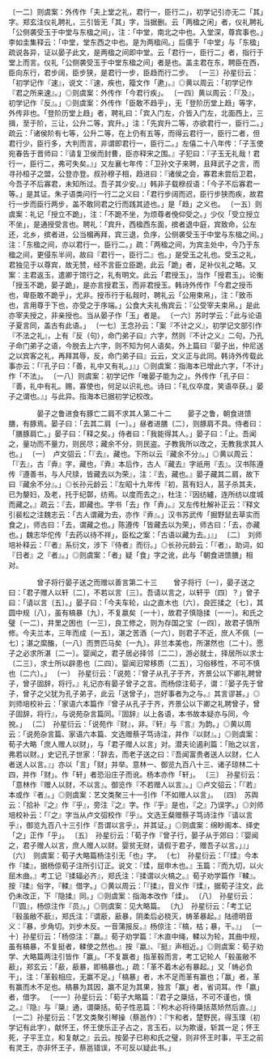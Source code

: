 <!-- { "loadSidebar": true } -->
〔一二〕则虞案：外传作「夫上堂之礼，君行一，臣行二」，初学记引亦无二「其」字。郑玄注仪礼聘礼，三引皆无「其」字，当据删。云「两楹之闲」者，仪礼聘礼「公侧袭受玉于中堂与东楹之间」，注：「中堂，南北之中也。入堂深，尊宾事也。」李如圭集释云：「中堂，堂东西之中也。是为两楹间。」后儒于「中堂」与「东楹」疏说各异，证以晏子此文，是两楹之间即中堂。云「君行一，臣行二」者，指行于堂上而言。仪礼「公侧袭受玉于中堂东楹之间」者是也。盖主君在东，聘臣在西，臣向东行，君步阔，臣步狭，是君行一步，臣趋而行二步。
〔一三〕孙星衍云：「初学记作『速』，说文：『速，疾也，籀文作「遬」。』◎黄以周云：「初学记作『君之所来速』。」◎则虞案：外传作「今君行疾」。
〔一四〕黄以周云：「『及』，初学记作『反』。」◎则虞案：外传作「臣敢不趋乎」，无「登阶历堂上趋」等字，外传非也。「登阶历堂上趋」者，聘礼曰：「宾入门左，介皆入门左，北面西上，三揖，至于阶，三让，公升二等，宾升。」注：「先宾升二等，亦欲君行一，臣行二。」疏云：「诸侯阶有七等，公升二等，在上仍有五等，而得云君行一，臣行二者，但君行少，臣行多，大判而言，非谓即君行一，臣行二。」左僖二十八年传：「子玉使宛春告于晋师曰：『请复卫侯而封曹，臣亦释宋之围。』子犯曰：『子玉无礼哉！君行一，臣行二，弗可失矣。』」又左襄七年传：「卫孙文子来聘，且拜武子之言，而寻孙桓子之盟，公登亦登。叔孙穆子相，趋进曰：『诸侯之会，寡君未尝后卫君，今吾子不后寡君，未知所过。吾子其少安。』」韩非子载穆叔语：「今子不后寡君一等。」是其证。朱子语类问行一行二之义曰：「君行步阔而迟，臣行步狭而疾，故君行一步而臣行两步，盖不敢同君之行而践其迹也。」是「趋」之义也。
〔一五〕则虞案：礼记「授立不跪」，注：「不跪不坐，为烦尊者俛仰受之。」少仪「受立授立不坐」，是通授受言也。聘礼：「宾升，西楹西东面，摈者退中庭，宾致命，公左还，北乡，摈者进，公当楣再拜，宾三退，负序，公侧袭受玉于中堂与东楹之间。」注：「东楹之间，亦以君行一，臣行二。」疏：「两楹之间，为宾主处中，今乃于东楹之间，更侵东半间，故曰『君行一，臣行二』也。」是受玉之礼也。受玉之礼，君独见于以尊宾，故无赞，经不言臣立臣跪，此云「跪」者，足补仪礼之略。又案：主君返玉，遣卿于馆行之，礼有明文。此云「君授玉」，当作「授君玉」。论衡「授玉不跪，晏子跪」，是亦言授君玉，而非君授玉。韩诗外传作「今君之授币也，卑臣敢不跪乎」，尤非。授币行于私觌时，聘礼云「公用束帛」，注：「致币也，言用尊于下也，亦受之于序端。」公食大夫礼侑宾云：『公受宰夫束帛。」是此亦宰夫授之，非亲授也。当从晏子作「玉」者是。
〔一六〕苏时学云：「此与论语子夏言同，盖古有此语。」
〔一七〕王念孙云：「案『不计之义』，初学记文部引作『不法之礼』，上有『反（句），命门弟子曰』六字，然则『不计之义』二句，乃孔子命门弟子之语，今脱去上六字，则不知为何人语矣。外上篇曰『晏子出，仲尼送之以宾客之礼，再拜其辱，反，命门弟子曰』云云，文义正与此同。韩诗外传载此事亦云：「『孔子曰：「善，礼中又有礼。」』」◎则虞案：指海本已增此六字，「不计」作「不法」。
〔一八〕则虞案：初学记作「唯晏子能为之」。外传作「孔子曰：『善，礼中有礼。赐，寡使也，何足以识礼也。诗曰：「礼仪卒度，笑语卒获。」晏子之谓也。』」与此异。指海本已据初学记校改。



　　　　晏子之鲁进食有豚亡二肩不求其人第二十二
　　晏子之鲁，朝食进馈膳，有豚焉。晏子曰：「去其二肩〔一〕。」昼者进膳〔二〕，则豚肩不具。侍者曰：「膳豚肩亡。」晏子曰：「释之矣。」侍者曰：「我能得其人。」晏子曰：「止。吾闻之，量功而不量力，则民尽；藏余不分，则民盗。子教我所以改之，无教我求其人也。」
〔一〕　卢文弨云：「『去』，藏也。下所以云『藏余不分』。」◎黄以周云：「『去』，古『弆』字，藏也，『弆』本后作，古人『藏去』字祇用『去』。汉书陈遵传『遵善书，与人尺牍，皆藏去以为荣』，注：『去，藏也。』晏子藏其二肩，故下曰『藏余不分』。」◎长孙元龄云：『左昭十九年传『初，莒有妇人，莒子杀其夫，已为嫠妇，及老，托于纪鄣，纺焉。以度而去之』，杜注：『因纺纑，连所纺以度城而藏之。』疏云：『去，即藏也。字书「去」作「弆」。』又左传杜解补正云：『释文引裴松之注魏志云：「古人谓藏为去，亦作『弆』。」汉书苏武传「掘野鼠去草实而食之」，师古曰：「去，谓藏之也。」陈遵传「皆藏去以为荣」，师古曰：「去，亦藏也。」魏志华佗传「去药以待不祥」，臣松之案：「古语以藏为去。」』」
〔二〕　刘师培补释云：「『者』系衍文，涉下『侍者』而衍。」◎长孙元龄云：「『者』，助词，如『日者』之『者』。」◎则虞案：「者」疑「食」字之讹，此与「朝食进馈膳」相对。



　　　　曾子将行晏子送之而赠以善言第二十三
　　曾子将行〔一〕，晏子送之曰：「君子赠人以轩〔二〕，不若以言〔三〕。吾请以言之，以轩乎〔四〕？」曾子曰：「请以言〔五〕。」晏子曰：「今夫车轮，山之直木也〔六〕，良匠揉之〔七〕，其圆中规〔八〕，虽有槁暴〔九〕，不复嬴矣〔一十〕，故君子慎隐揉〔一一〕。和氏之璧〔一二〕，井里之困也〔一三〕，良工修之，则为存国之宝〔一四〕，故君子慎所修。今夫兰本，三年而成〔一五〕，湛之苦酒〔一六〕，则君子不近，庶人不佩〔一七〕；湛之縻醢，〔一八〕而贾匹马矣〔一九〕。非兰本美也，所湛然也〔二十〕。愿子之必求所湛〔二一〕。婴闻之，君子居必择邻〔二二〕，游必就士，择居所以求士〔二三〕，求士所以辟患也〔二四〕。婴闻汩常移质〔二五〕，习俗移性，不可不慎也〔二六〕。」
〔一〕　孙星衍云：「说苑：『曾子从孔子于齐，齐景公以下卿礼聘曾子，曾子固辞，将行。』礼记亦有晏子曾子之言。而杨倞注荀子，谓：『晏子先于曾子，曾子之父犹为孔子弟子，此云「送曾子」，岂好事者为之与。』其言谬甚。」◎刘师培校补云：「家语六本篇作『曾子从孔子于齐，齐景公以下卿之礼聘曾子，曾子固辞，将行』，与说苑杂言篇同。『固辞』以上各语，本书故本疑亦与同，今挩。」
〔二〕　孙星衍云：「说苑作『财』，非。『轩』与『言』为韵。」◎黄以周云：「说苑杂言篇、家语六本篇、文选赠蔡子笃诗注，并作『以财』。」◎则虞案：荀子大略「庶人赠人以财」，与「君子赠人以言」对。潜夫论遏利篇：「贻之以言，弗若以财。」史记孔子世家：「辞去，而老子送之曰：『吾闻富贵者送人以财，仁人者送人以言。』」亦以「言」「财」并举。意林一、御览九百八十三、诸子琼林二十四，并作「财」。作「轩」者恐沿庄子而讹。杨本亦作「轩」。
〔三〕　孙星衍云：「意林作『赠人以财，不以言』。御览作『不若赠人以言』。」◎卢文弨云：「『若』本或作『者』。」◎则虞案：艺文类聚三十一引作「不如赠人以言」。
〔四〕　苏舆云：「拾补『之』作『乎』，旁注『之』字。作『乎』是也，『之』乃误字。」◎刘师培校补云：「『之』字当从卢文弨校作『乎』。文选王粲赠蔡子笃诗注作『请以言乎』，御览九百八十三引作『吾谓以言乎』，并其证。」◎则虞案：绵眇阁本、绎史「之」正作「乎」。
〔五〕　孙星衍云：「荀子作『曾子行，晏子从于郊曰：『婴闻之，君子赠人以言，庶人赠人以财。婴贫无财，请假于君子，赠吾子以言。」』」
〔六〕　则虞案：荀子大略篇杨注引无「也」字。
〔七〕　孙星衍云：「『煣』今本作『揉』，据杨倞荀子注所引订正。说文：『煣，屈申木也。』玉篇：『而九切，以火屈木曲。』考工记『揉辐必齐』，郑氏注：『揉谓以火槁之。』荀子劝学篇作『輮』。按『揉』俗字，『輮』借字。」◎黄以周云：「『揉』，音义作『煣』，据荀子注文，此仍未改正，下『隐揉』同。」◎则虞案：指海本改作「煣」。
〔八〕　孙星衍云：「『圆』，杨倞注作『员』。」◎则虞案：见大略篇。
〔九〕　孙星衍云：「考工记『毂虽敝不藃』，郑氏注：『谓藃，藃暴，阴柔后必桡灭，帱革暴起。』陆德明音义：『暴，步角切。刘步木反。一音蒲报反。』杨倞注：『槁，枯；暴，干。』」
〔一十〕孙星衍云：「杨倞注：『嬴。』荀子劝学篇：『木直中绳，輮以为轮，其曲中规，虽有槁暴，不复挺者，輮使之然也。』按『嬴』、『挺』声相近。」◎则虞案：荀子劝学、大略篇两注引皆作「赢」。「不复赢者」指革毂而言，考工记轮人「毂虽敝不藃」，郑玄云：「藃，藃暴，即槁暴也。」疏：「革不着木必有暴起。」又「帱必负干」，注：「革毂相应，无赢不足。」「槁暴」者，木不足而革有赢也；「赢」者，革有赢而木不足也。槁暴为其因，赢不足为其果，独言「赢」者，省词耳。作「嬴」者，借字。
〔一一〕孙星衍云：「荀子大略篇：『君子之檃括，不可不谨也，慎之。』『隐』与『檃』通，谓檃括。荀子性恶篇：『枸木必将待檃括蒸矫然后直。』」
〔一二〕孙星衍云：「艺文类聚引琴操（蔡邕作）：『卞和者，楚野民，得玉璞（初学记有此字），献怀王，怀王使乐正子占之，言玉石，以为欺谩，斩其一足；怀王死，子平王立，和复献之』云云。按晏子已称和氏之璧，则非怀王时事，平王之前有灵王，亦非怀王子，蔡邕错误，不可反以疑此书。」

